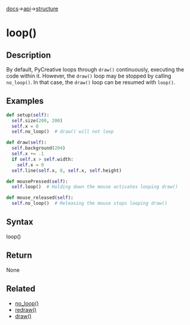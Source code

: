 [docs](/docs/)→[api](/docs/api)→[structure](/docs/api/structure/)

# loop()

## Description

By default, PyCreative loops through `draw()` continuously, executing the code within it. However, the `draw()` loop may be stopped by calling `no_loop()`. In that case, the `draw()` loop can be resumed with `loop()`.

## Examples

```py
def setup(self):
  self.size(200, 200)
  self.x = 0
  self.no_loop()  # draw() will not loop

def draw(self):
  self.background(204)
  self.x += .1
  if self.x > self.width:
    self.x = 0
  self.line(self.x, 0, self.x, self.height)

def mousePressed(self):
  self.loop()  # Holding down the mouse activates looping draw()

def mouse_released(self):
  self.no_loop()  # Releasing the mouse stops looping draw()
```

## Syntax

loop()

## Return

None

## Related

- [no_loop()](/docs/api/structure/no_loop_.md)
- [redraw()](/docs/api/structure/redraw_.md)
- [draw()](/docs/api/structure/draw_.md)